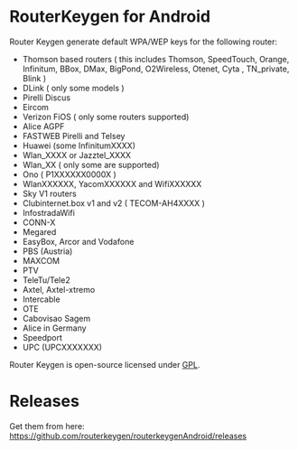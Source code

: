 # RouterKeygen for Android

Router Keygen generate default WPA/WEP keys for the following router:

  * Thomson based routers ( this includes Thomson, SpeedTouch, Orange, Infinitum, BBox, DMax, BigPond, O2Wireless, Otenet, Cyta , TN_private, Blink )
  * DLink ( only some models )
  * Pirelli Discus
  * Eircom
  * Verizon FiOS ( only some routers supported)
  * Alice AGPF
  * FASTWEB Pirelli and Telsey
  * Huawei (some InfinitumXXXX)
  * Wlan_XXXX or Jazztel_XXXX
  * Wlan_XX ( only some are supported)
  * Ono ( P1XXXXXX0000X )
  * WlanXXXXXX, YacomXXXXXX and WifiXXXXXX
  * Sky V1 routers
  * Clubinternet.box v1 and v2 ( TECOM-AH4XXXX )
  * InfostradaWifi
  * CONN-X
  * Megared
  * EasyBox, Arcor and Vodafone
  * PBS (Austria)
  * MAXCOM
  * PTV
  * TeleTu/Tele2
  * Axtel, Axtel-xtremo
  * Intercable
  * OTE
  * Cabovisao Sagem
  * Alice in Germany
  * Speedport 
  * UPC (UPCXXXXXXX)

Router Keygen is open-source licensed under [GPL](http://www.gnu.org/copyleft/gpl.html).


# Releases

Get them from here:
https://github.com/routerkeygen/routerkeygenAndroid/releases
